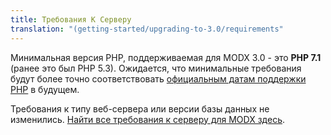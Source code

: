 ```yaml
---
title: Требования К Серверу
translation: "(getting-started/upgrading-to-3.0/requirements"
---
```


Минимальная версия PHP, поддерживаемая для MODX 3.0 - это **PHP 7.1** (ранее это был PHP 5.3). Ожидается, что минимальные требования будут более точно соответствовать [официальным датам поддержки PHP](https://www.php.net/supported-versions.php) в будущем.

Требования к типу веб-сервера или версии базы данных не изменились. [Найти все требования к серверу для MODX здесь](getting-started/server-requirements).

